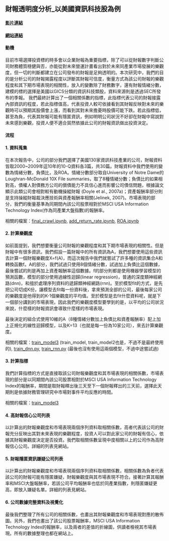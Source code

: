 ##  財報透明度分析_以美國資訊科技股為例

#### [影片連結](https://youtu.be/y6VuOGmDTG0)

#### [網站連結](https://hackmd.io/Fd5kzJiEQKKenUZw_GKUeQ?view)
#### 動機

目前市場選擇投資標的時多會以企業財報為重要指標，除了可以從財報數字判斷公司財務體質穩健與否，亦能從對未來營運計畫看出對於未來同產業市場發展的樂觀度，但一切的判斷都建立在公司發布的財報是足夠透明的。本次研究中，我們的目的是分析公司的財報揭露程度以評斷其財報可信度，衡量方式為該公司財報的樂觀程度和其下期市場表現的相關性，放入的變數除了財務數字，還有財報情緒分數，建模的標的選擇是美國以GICS分類的資訊科技類股，資料來源則是透過SEC所發布的季報。
我們最終計算出了一個相關係數的指標，此指標代表公司的財報接露內部資訊的程度，若此指標值高，代表投資人較可依據看到其財報反映對未來的樂觀時可以預期其股價會上漲，而看到其對未來擔憂時股價可能下跌。若此指標低，甚至為負，代表其財報可能有隱匿資訊，例如明明公司狀況不好卻在財報中寫說對未來感到樂觀，投資人便不適合貿然依據此公司的財報資訊做出投資決定。

#### 流程

#### 1. 資料蒐集

在本次報告中，公司的部分我們選擇了美國130家資訊科技產業的公司，財報資料皆取2000~2009年這10年的10-Q資料各3篇，共30篇。財報資料中我們使用的變數為情緒分數，負債比，及ROA。情緒分數部分取自University of Notre Dame的Loughran-McDonald 10X File summaries，取了8種情緒分數；負債比的如果相對高，債權人對債務方公司的償債能力不具信心進而影響公司債信問題，根據論文顯示此類公司會相對較有動機操縱財報 (Doyle et al., 2007a)；資產報酬率部分則是支持操縱財報裁決應技術與資產報酬率相關(Jelinek, 2007)。市場表現的部分，我們的衡量基準為同期間內該公司股票相對於MSCI USA Information Technology Index(作為同產業大盤指數)的報酬率。

相關的檔案：[final_crawl.ipynb](https://github.com/howard41436/FINTECH/blob/master/final/final_crawl.ipynb), [add_return_rate.ipynb](https://github.com/howard41436/FINTECH/blob/master/final/add_return_rate.ipynb), [ROA.ipynb](https://github.com/howard41436/FINTECH/blob/master/final/ROA.ipynb)

#### 2. 計算樂觀度

如前面提到，我們想要衡量公司財報的樂觀程度和其下期市場表現的相關性。但是財報中有很多資訊，我們假設一篇財報中的所有資訊為A，我們想要使用這些資訊去計算一個財報樂觀度X=f(A)，而這次報告中我們就嘗試了許多種的資訊集合A和轉換函數f。A的部分，我們試過只使用8個情緒分數，試過加上負債比這個數據，最後嘗試的則是再加上資產報酬率這個數據。f的部分則都是使用機器學習模型的預測函數，模型的部分使用過線性迴歸(linear regression)，普通的深度類神經網路(dnn)，和擅於處理序列資料的遞歸類神經網路(rnn)。至於模型fit的方式，是先把公司切成K份，讓模型去fit每一份資料後，拿來預測全部的公司，最後每家公司的樂觀度是他得到的K-1個樂觀度的平均值。至於模型是去fit什麼資料呢，就是下一個部分講到的市場表現，因此我們的樂觀度模型要學到的是，以平均的公司狀況來說，什麼樣的財報資訊會導致什麼樣的市場表現。

最後決定的組合式使用10維的A（8種情緒分數加上負債比和資產報酬率）配上加上正規化的線性迴歸模型，以及K=13（也就是每一份為10家公司），來去計算樂觀度。

相關的檔案：[train_model3](https://github.com/howard41436/FINTECH/blob/master/final/train_model3.ipynb) (train_model, train_model2也是，不過不是最終使用的), [train_dnn.py](https://github.com/howard41436/FINTECH/blob/master/final/train_dnn.py), [train_rnn.py](https://github.com/howard41436/FINTECH/blob/master/final/train_rnn.py) (最後也沒有使用這兩個模型，不過中途嘗試過)

#### 3. 計算指標

我們計算指標的方式是直接取該公司財報樂觀度和其市場表現的相關係數，市場表現的部分是以同期間內該公司股票相對於MSCI USA Information Technology Index的報酬率，期間是取財報釋出後三天至下一個財報釋出的三天前，選擇此天期則是依據財務管理研究中市場對事件平均反應的時間。

相關的檔案：[train_model3](https://github.com/howard41436/FINTECH/blob/master/final/train_model3.ipynb) 

#### 4. 高財報信心公司列表

以計算出的財報樂觀度和市場表現兩個序列資料取相關係數，高者代表該公司的財報充分反映出其對未來表現的樂觀程度，投資人可以對此家公司的財報有信心，依據其財報樂觀度決定是否投資。我們取相關係數呈現中度相關以上的公司作為高財報信心公司。詳細的列表見網站。

#### 5. 財報隱匿資訊嫌疑公司列表

以計算出的財報樂觀度和市場表現兩個序列資料取相關係數，相關係數為負者代表該公司的財報可能有隱匿嫌疑，財報樂觀度與其市場表現不符合。接著計算其報酬率和MSCI大盤報酬率，若該公司平均報酬率也低於同產業指數，則隱匿嫌疑更高，即放入嫌疑名單。詳細的列表見網站。

#### 6. 公司數據完整資料及視覺化

最後我們整理了所有公司的相關係數，也畫出其財報樂觀度和市場表現對應的散佈圖。另外，我們也畫出了該公司股票報酬率，MSCI USA Information Technology Index的報酬率，以及兩者的差值的折線圖，供讀者檢視其市場表現。所有的數據整理也都在網站上。
